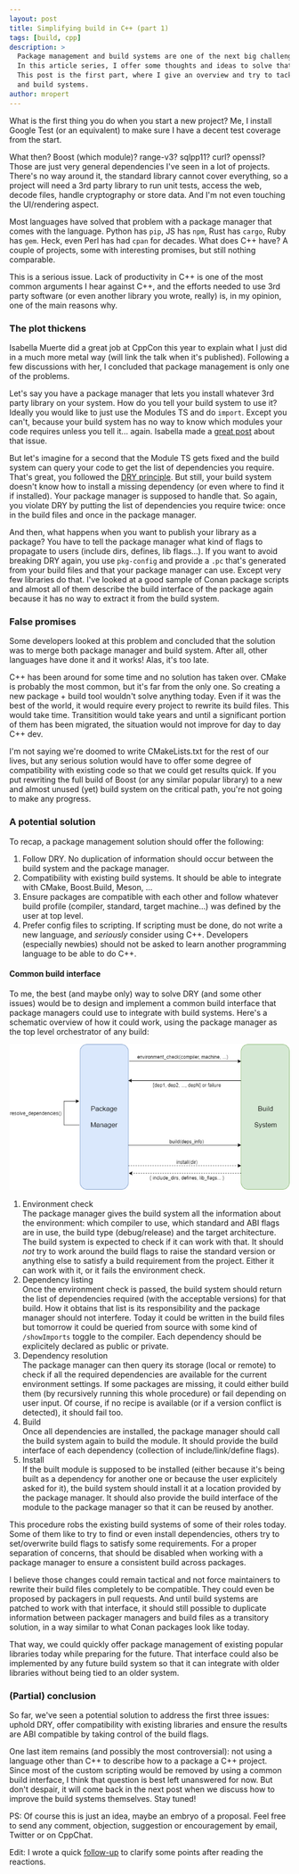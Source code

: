 ```yaml
---
layout: post
title: Simplifying build in C++ (part 1)
tags: [build, cpp]
description: >
  Package management and build systems are one of the next big challenges C++ is going to face.
  In this article series, I offer some thoughts and ideas to solve that.
  This post is the first part, where I give an overview and try to tackle the first issue: interaction between package managers
  and build systems.
author: mropert
---
```


What is the first thing you do when you start a new project? Me, I install Google Test (or an equivalent) to make sure I have
a decent test coverage from the start.

What then? Boost (which module)? range-v3? sqlpp11? curl? openssl? Those are just very general dependencies I've seen in a lot of projects.
There's no way around it, the standard library cannot cover everything, so a project will need a 3rd party library to run unit tests,
access the web, decode files, handle cryptography or store data. And I'm not even touching the UI/rendering aspect.

Most languages have solved that problem with a package manager that comes with the language. Python has `pip`, JS has `npm`,
Rust has `cargo`, Ruby has `gem`. Heck, even Perl has had `cpan` for decades. What does C++ have? A couple of projects,
some with interesting promises, but still nothing comparable.

This is a serious issue. Lack of productivity in C++ is one of the most common arguments I hear against C++, and the efforts needed
to use 3rd party software (or even another library you wrote, really) is, in my opinion, one of the main reasons why.

### The plot thickens

Isabella Muerte did a great job at CppCon this year to explain what I just did in a much more metal way
(will link the talk when it's published). Following a few discussions with her, I concluded that package management is only one
of the problems.

Let's say you have a package manager that lets you install whatever 3rd party library on your system. How do you tell your build
system to use it? Ideally you would like to just use the Modules TS and do `import`. Except you can't, because your build system has no
way to know which modules your code requires unless you tell it... again.
Isabella made a [great post](https://izzys.casa/posts/millennials-are-killing-the-modules-ts.html) about that issue.

But let's imagine for a second that the Module TS gets fixed and the build system can query your code to get the list of dependencies
you require. That's great, you followed the [DRY principle](https://en.wikipedia.org/wiki/Don%27t_repeat_yourself).
But still, your build system doesn't know how to install a missing dependency (or even where to find it if installed). Your package
manager is supposed to handle that. So again, you violate DRY by putting the list of dependencies you require twice:
once in the build files and once in the package manager.

And then, what happens when you want to publish your library as a package? You have to tell the package manager what kind of
flags to propagate to users (include dirs, defines, lib flags...).
If you want to avoid breaking DRY again, you use `pkg-config` and provide a `.pc` that's generated
from your build files and that your package manager can use. Except very few libraries do that. I've looked at a good sample
of Conan package scripts and almost all of them describe the build interface of the package again because it has no way to
extract it from the build system.

### False promises

Some developers looked at this problem and concluded that the solution was to merge both package manager and build system.
After all, other languages have done it and it works! Alas, it's too late.

C++ has been around for some time and no solution has taken over. CMake is probably the most common, but it's far from the only one.
So creating a new package + build tool wouldn't solve anything today. Even if it was the best of the world, it would
require every project to rewrite its build files. This would take time. Transitition would take years and until a significant
portion of them has been migrated, the situation would not improve for day to day C++ dev.

I'm not saying we're doomed to write CMakeLists.txt for the rest of our lives, but any serious solution would have to offer
some degree of compatibility with existing code so that we could get results quick. If you put rewriting the full build of
Boost (or any similar popular library) to a new and almost unused (yet) build system on the critical path, you're not going
to make any progress.

### A potential solution

To recap, a package management solution should offer the following:

1. Follow DRY. No duplication of information should occur between the build system and the package manager.
2. Compatibility with existing build systems. It should be able to integrate with CMake, Boost.Build, Meson, ...
3. Ensure packages are compatible with each other and follow whatever build profile (compiler, standard, target machine...) was defined by the user at top level.
4. Prefer config files to scripting. If scripting must be done, do not write a new language, and *seriously* consider using C++.
  Developers (especially newbies) should not be asked to learn another programming language to be able to do C++.

#### Common build interface

To me, the best (and maybe only) way to solve DRY (and some other issues) would be to design and implement a common build interface
that package managers could use to integrate with build systems.
Here's a schematic overview of how it could work, using the package manager as the top level orchestrator of any build:

![Common build interface](/assets/img/posts/package_manager_interface.png)

1. Environment check  
  The package manager gives the build system all the information about the environment: which compiler to use, which standard
  and ABI flags are in use, the build type (debug/release) and the target architecture.
  The build system is expected to check if it can work with that. It should *not* try to work around the build flags to raise the
  standard version or anything else to satisfy a build requirement from the project. Either it can work with it, or it fails the
  environment check.
2. Dependency listing  
  Once the environment check is passed, the build system should return the list of dependencies required (with the acceptable versions)
  for that build. How it obtains that list is its responsibility and the package manager should not interfere.
  Today it could be written in the build files but tomorrow it could be queried from source with some kind of `/showImports` toggle
  to the  compiler.
  Each dependency should be explicitely declared as public or private.
3. Dependency resolution  
  The package manager can then query its storage (local or remote) to check if all the required dependencies are available
  for the current environment settings.
  If some packages are missing, it could either build them (by recursively running this whole procedure) or fail depending on user input.
  Of course, if no recipe is available (or if a version conflict is detected), it should fail too.
4. Build  
  Once all dependencies are installed, the package manager should call the build system again to build the module. It should provide
  the build interface of each dependency (collection of include/link/define flags).
5. Install  
  If the built module is supposed to be installed (either because it's being built as a dependency for another one or because the user
  explicitely asked for it), the build system should install it at a location provided by the package manager.
  It should also provide the build interface of the module to the package manager so that it can be reused by another.

This procedure robs the existing build systems of some of their roles today. Some of them like to try to find or even install
dependencies, others try to set/overwrite build flags to satisfy some requirements. For a proper separation of concerns,
that should be disabled when working with a package manager to ensure a consistent build across packages.
  
I believe those changes could remain tactical and not force maintainers to rewrite their build files completely to be compatible.
They could even be proposed by packagers in pull requests. And until build systems are patched to work with that interface,
it should still possible to duplicate information between packager managers and build files as a transitory solution, in
a way similar to what Conan packages look like today.

That way, we could quickly offer package management of existing popular libraries today while preparing for the future. That
interface could also be implemented by any future build system so that it can integrate with older libraries without being
tied to an older system.

### (Partial) conclusion

So far, we've seen a potential solution to address the first three issues: uphold DRY, offer compatibility with existing libraries
and ensure the results are ABI compatible by taking control of the build flags.

One last item remains (and possibly the most controversial): not using a language other than C++ to describe how to a package a C++ project.
Since most of the custom scripting would be removed by using a common build interface, I think that question is best left unanswered
for now. But don't despair, it will come back in the next post when we discuss how to improve the build systems themselves.
Stay tuned!

PS: Of course this is just an idea, maybe an embryo of a proposal. Feel free to send any comment, objection, suggestion or encouragement
by email, Twitter or on CppChat.

Edit: I wrote a quick [follow-up](/2017/10/24/simplifying-build-and-api-convergence/) to clarify some points after reading
the reactions.
